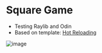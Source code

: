 # Square Game

- Testing Raylib and Odin
- Based on template: [Hot Reloading](http://zylinski.se/posts/hot-reload-gameplay-code/)

![image](https://github.com/user-attachments/assets/225880d8-c592-4f2d-867c-4e27a141c194)

